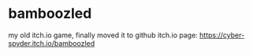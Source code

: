 # bamboozled
my old itch.io game, finally moved it to github
itch.io page: https://cyber-spyder.itch.io/bamboozled
